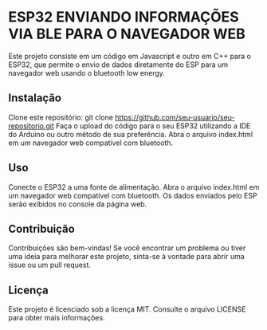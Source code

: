 # ESP32 ENVIANDO INFORMAÇÕES VIA BLE PARA O NAVEGADOR WEB
Este projeto consiste em um código em Javascript e outro em C++ para o ESP32, que permite o envio de dados diretamente do ESP para um navegador web usando o bluetooth low energy.

## Instalação
Clone este repositório: git clone https://github.com/seu-usuario/seu-repositorio.git
Faça o upload do código para o seu ESP32 utilizando a IDE do Arduino ou outro método de sua preferência.
Abra o arquivo index.html em um navegador web compatível com bluetooth.

## Uso
Conecte o ESP32 a uma fonte de alimentação.
Abra o arquivo index.html em um navegador web compatível com bluetooth.
Os dados enviados pelo ESP serão exibidos no console da página web.

## Contribuição
Contribuições são bem-vindas! Se você encontrar um problema ou tiver uma ideia para melhorar este projeto, sinta-se à vontade para abrir uma issue ou um pull request.

## Licença
Este projeto é licenciado sob a licença MIT. Consulte o arquivo LICENSE para obter mais informações.
